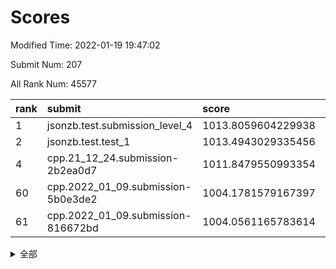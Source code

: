 # Scores

Modified Time: 2022-01-19 19:47:02

Submit Num: 207

All Rank Num: 45577

| rank |               submit               |       score        |       sigma        | pk_num |
| :--- | :--------------------------------- | :----------------- | :----------------- | :----- |
| 1    | jsonzb.test.submission_level_4     | 1013.8059604229938 | 0.7851024693777866 | 881    |
| 2    | jsonzb.test.test_1                 | 1013.4943029335456 | 0.8097653922053223 | 640    |
| 4    | cpp.21_12_24.submission-2b2ea0d7   | 1011.8479550993354 | 0.7615064251821709 | 884    |
| 60   | cpp.2022_01_09.submission-5b0e3de2 | 1004.1781579167397 | 0.7140288174907736 | 881    |
| 61   | cpp.2022_01_09.submission-816672bd | 1004.0561165783614 | 0.7169511418491721 | 881    |


<details>
<summary>全部</summary>

| rank |                 submit                 |       score        |       sigma        | pk_num |
| :--- | :------------------------------------- | :----------------- | :----------------- | :----- |
| 1    | jsonzb.test.submission_level_4         | 1013.8059604229938 | 0.7851024693777866 | 881    |
| 2    | jsonzb.test.test_1                     | 1013.4943029335456 | 0.8097653922053223 | 640    |
| 3    | gobigger.level_3.submission_level_3_36 | 1012.0065754096436 | 0.7664208323382912 | 877    |
| 4    | cpp.21_12_24.submission-2b2ea0d7       | 1011.8479550993354 | 0.7615064251821709 | 884    |
| 5    | gobigger.level_3.submission_level_3_33 | 1011.0061669526169 | 0.7479375407558527 | 892    |
| 6    | gobigger.level_3.submission_level_3_42 | 1010.7853715130373 | 0.7562917362145141 | 883    |
| 7    | gobigger.level_3.submission_level_3_31 | 1010.726771988687  | 0.7464808205795181 | 883    |
| 8    | gobigger.level_3.submission_level_3_37 | 1010.6956960227765 | 0.7632990964921234 | 880    |
| 9    | gobigger.level_3.submission_level_3_28 | 1010.6317559460807 | 0.7422869687001641 | 883    |
| 10   | gobigger.level_3.submission_level_3_8  | 1010.611012232378  | 0.7376576501514289 | 883    |
| 11   | gobigger.level_3.submission_level_3_32 | 1010.6097084363308 | 0.7289603286501254 | 878    |
| 12   | gobigger.level_3.submission_level_3_16 | 1010.5514264879445 | 0.7541530213042614 | 884    |
| 13   | gobigger.level_3.submission_level_3_11 | 1010.5150664935135 | 0.735056269560813  | 883    |
| 14   | gobigger.level_3.submission_level_3_13 | 1010.4041191121823 | 0.7592313820996069 | 882    |
| 15   | gobigger.level_3.submission_level_3_12 | 1010.360109518405  | 0.7557884543278248 | 881    |
| 16   | gobigger.level_3.submission_level_3_21 | 1010.3093439960896 | 0.7664693753550416 | 879    |
| 17   | gobigger.level_3.submission_level_3_26 | 1010.3082776498559 | 0.7563389746208936 | 878    |
| 18   | gobigger.level_3.submission_level_3_41 | 1010.1723315072328 | 0.7409030922845091 | 883    |
| 19   | gobigger.level_3.submission_level_3_43 | 1010.1348415169524 | 0.755961551877224  | 876    |
| 20   | gobigger.level_3.submission_level_3_4  | 1010.1218449484716 | 0.7602801381154386 | 882    |
| 21   | gobigger.level_3.submission_level_3_44 | 1010.0887709853943 | 0.7511864163089209 | 884    |
| 22   | gobigger.level_3.submission_level_3_48 | 1010.0564306953346 | 0.7590187750095647 | 885    |
| 23   | gobigger.level_3.submission_level_3_47 | 1010.0497754807596 | 0.7413196077323473 | 889    |
| 24   | gobigger.level_3.submission_level_3_45 | 1010.0050651879379 | 0.748724709773437  | 883    |
| 25   | gobigger.level_3.submission_level_3_6  | 1009.862975023996  | 0.7509860301469474 | 881    |
| 26   | gobigger.level_3.submission_level_3_20 | 1009.8417363193314 | 0.7399523444452922 | 880    |
| 27   | gobigger.level_3.submission_level_3_15 | 1009.8053890619913 | 0.7279951323410188 | 885    |
| 28   | gobigger.level_3.submission_level_3_0  | 1009.7993840526212 | 0.7358029383129695 | 881    |
| 29   | gobigger.level_3.submission_level_3_18 | 1009.7718349577648 | 0.7409544543973429 | 879    |
| 30   | gobigger.level_3.submission_level_3_10 | 1009.7276795398993 | 0.7425239958437777 | 882    |
| 31   | gobigger.level_3.submission_level_3_5  | 1009.6938488447761 | 0.7428097761913425 | 882    |
| 32   | gobigger.level_3.submission_level_3_29 | 1009.5982333700215 | 0.7490137994906829 | 884    |
| 33   | gobigger.level_3.submission_level_3_35 | 1009.5411471807458 | 0.7240223155849385 | 882    |
| 34   | gobigger.level_3.submission_level_3_38 | 1009.5218971544053 | 0.7371876479308754 | 878    |
| 35   | gobigger.level_3.submission_level_3_25 | 1009.51037763885   | 0.7385254348999909 | 883    |
| 36   | gobigger.level_3.submission_level_3_24 | 1009.4606453689004 | 0.7433310406746155 | 881    |
| 37   | gobigger.level_3.submission_level_3_49 | 1009.3949685208198 | 0.7402933754274741 | 888    |
| 38   | gobigger.level_3.submission_level_3_23 | 1009.3475946088782 | 0.7235271540646837 | 882    |
| 39   | gobigger.level_3.submission_level_3_2  | 1009.3398023773703 | 0.7368899309162197 | 883    |
| 40   | gobigger.level_3.submission_level_3_34 | 1009.2604832747328 | 0.7330487213564594 | 876    |
| 41   | gobigger.level_3.submission_level_3_19 | 1009.2573497309309 | 0.7328266664103753 | 875    |
| 42   | gobigger.level_3.submission_level_3_46 | 1009.2100080148545 | 0.7394943928886182 | 881    |
| 43   | gobigger.level_3.submission_level_3_27 | 1009.1421433102277 | 0.7684326474825336 | 882    |
| 44   | gobigger.level_3.submission_level_3_9  | 1009.1121267053965 | 0.7554338048311803 | 884    |
| 45   | gobigger.level_3.submission_level_3_39 | 1008.9935150483826 | 0.7360846258353223 | 885    |
| 46   | gobigger.level_3.submission_level_3_1  | 1008.9838565255097 | 0.7475685972835695 | 878    |
| 47   | gobigger.level_3.submission_level_3_40 | 1008.7429143224624 | 0.7324773987791774 | 878    |
| 48   | gobigger.level_3.submission_level_3_7  | 1008.7049173582602 | 0.7415970565219249 | 875    |
| 49   | gobigger.level_3.submission_level_3_3  | 1008.6814143088494 | 0.7399903648085856 | 883    |
| 50   | gobigger.level_3.submission_level_3_14 | 1008.4996407067939 | 0.7476952745342739 | 884    |
| 51   | gobigger.level_3.submission_level_3_30 | 1008.2319589157507 | 0.7285339360776824 | 879    |
| 52   | gobigger.level_3.submission_level_3_17 | 1008.0846078142298 | 0.728480986537376  | 883    |
| 53   | gobigger.level_3.submission_level_3_22 | 1007.696330279555  | 0.7375954564823207 | 885    |
| 54   | gobigger.level_1.submission_level_1_22 | 1004.8376872947167 | 0.7267782550688314 | 885    |
| 55   | gobigger.level_1.submission_level_1_0  | 1004.5760892510649 | 0.7332368947550914 | 882    |
| 56   | gobigger.level_1.submission_level_1_42 | 1004.4874949730005 | 0.7165343290756966 | 889    |
| 57   | gobigger.level_1.submission_level_1_33 | 1004.3261546223882 | 0.7244673424837365 | 884    |
| 58   | gobigger.level_1.submission_level_1_17 | 1004.289851465108  | 0.7180874440509227 | 884    |
| 59   | gobigger.level_1.submission_level_1_6  | 1004.1852708190888 | 0.7178108290581504 | 887    |
| 60   | cpp.2022_01_09.submission-5b0e3de2     | 1004.1781579167397 | 0.7140288174907736 | 881    |
| 61   | cpp.2022_01_09.submission-816672bd     | 1004.0561165783614 | 0.7169511418491721 | 881    |
| 62   | gobigger.level_1.submission_level_1_34 | 1003.7953107012225 | 0.7187461437054915 | 881    |
| 63   | gobigger.level_1.submission_level_1_40 | 1003.7946989443739 | 0.7123313412714882 | 878    |
| 64   | gobigger.level_1.submission_level_1_18 | 1003.7753479097144 | 0.7243626653759323 | 880    |
| 65   | gobigger.level_1.submission_level_1_39 | 1003.7318555782454 | 0.716113761460896  | 886    |
| 66   | gobigger.level_1.submission_level_1_31 | 1003.7264576323543 | 0.7117000818010986 | 883    |
| 67   | gobigger.level_1.submission_level_1_27 | 1003.6961029865283 | 0.7254851228722029 | 882    |
| 68   | gobigger.level_1.submission_level_1_24 | 1003.6014376032366 | 0.7315309151097711 | 881    |
| 69   | gobigger.level_1.submission_level_1_38 | 1003.5662669999198 | 0.7324807211512053 | 876    |
| 70   | gobigger.level_1.submission_level_1_13 | 1003.3983942989296 | 0.7164420458246142 | 884    |
| 71   | gobigger.level_1.submission_level_1_30 | 1003.3547541388101 | 0.7073385053891956 | 885    |
| 72   | gobigger.level_1.submission_level_1_35 | 1003.3436532042736 | 0.7208951949957754 | 890    |
| 73   | gobigger.level_1.submission_level_1_37 | 1003.3331204209682 | 0.7366805544701397 | 876    |
| 74   | gobigger.level_1.submission_level_1_28 | 1003.2791168522516 | 0.7137695043362065 | 883    |
| 75   | gobigger.level_1.submission_level_1_23 | 1003.2645443947662 | 0.7219372064310695 | 885    |
| 76   | gobigger.level_1.submission_level_1_2  | 1003.2345435426581 | 0.7193340824083305 | 883    |
| 77   | gobigger.level_1.submission_level_1_10 | 1003.230295100913  | 0.7220324855638331 | 879    |
| 78   | gobigger.level_1.submission_level_1_49 | 1003.208144758664  | 0.7205378786790847 | 884    |
| 79   | gobigger.level_1.submission_level_1_16 | 1003.1920575529045 | 0.7188093498973167 | 884    |
| 80   | gobigger.level_1.submission_level_1_14 | 1003.1184366771478 | 0.7002665247609215 | 883    |
| 81   | gobigger.level_1.submission_level_1_8  | 1003.0672656782185 | 0.7268915925740124 | 878    |
| 82   | gobigger.level_1.submission_level_1_9  | 1003.0385548417431 | 0.7263328199216237 | 879    |
| 83   | gobigger.level_1.submission_level_1_45 | 1003.0328019402984 | 0.7197763970177342 | 883    |
| 84   | gobigger.level_1.submission_level_1_36 | 1003.0219005367035 | 0.7116012692174839 | 881    |
| 85   | gobigger.level_1.submission_level_1_19 | 1003.0009524523117 | 0.7128108752444406 | 883    |
| 86   | gobigger.level_1.submission_level_1_32 | 1002.9890603356048 | 0.7026802186332072 | 876    |
| 87   | gobigger.level_1.submission_level_1_5  | 1002.9859715674179 | 0.7110235918976329 | 882    |
| 88   | gobigger.level_1.submission_level_1_26 | 1002.9468404321419 | 0.7172822405638543 | 876    |
| 89   | gobigger.level_1.submission_level_1_12 | 1002.8090207732481 | 0.7130893328834083 | 883    |
| 90   | gobigger.level_1.submission_level_1_29 | 1002.7525774539582 | 0.7211532106133848 | 878    |
| 91   | gobigger.level_1.submission_level_1_1  | 1002.6792703629587 | 0.7104613808212197 | 882    |
| 92   | gobigger.level_1.submission_level_1_41 | 1002.5809182851431 | 0.7098745941573112 | 878    |
| 93   | gobigger.level_1.submission_level_1_25 | 1002.575302497309  | 0.715746188915934  | 881    |
| 94   | gobigger.level_1.submission_level_1_11 | 1002.5708633624255 | 0.7159165031283968 | 879    |
| 95   | gobigger.level_1.submission_level_1_20 | 1002.5428341950624 | 0.7210011503844299 | 886    |
| 96   | gobigger.level_1.submission_level_1_7  | 1002.393241400831  | 0.7076767956435921 | 886    |
| 97   | gobigger.level_1.submission_level_1_44 | 1002.3391911650947 | 0.725576443295924  | 882    |
| 98   | gobigger.level_1.submission_level_1_3  | 1002.2465418754789 | 0.7212566856105357 | 883    |
| 99   | gobigger.level_1.submission_level_1_48 | 1002.2070536176723 | 0.7109574447541009 | 885    |
| 100  | gobigger.level_1.submission_level_1_43 | 1002.1844265238517 | 0.7104821307886758 | 878    |
| 101  | gobigger.level_1.submission_level_1_4  | 1002.176875095759  | 0.7071115456900074 | 881    |
| 102  | gobigger.level_1.submission_level_1_15 | 1002.059913692421  | 0.7188111344381422 | 884    |
| 103  | gobigger.level_1.submission_level_1_47 | 1001.7695902281658 | 0.7112665221297444 | 882    |
| 104  | gobigger.level_1.submission_level_1_46 | 1001.5938179901447 | 0.721060852458588  | 882    |
| 105  | gobigger.level_1.submission_level_1_21 | 1001.4908481678896 | 0.7087179755768371 | 882    |
| 106  | gobigger.random.submission_random_40   | 997.499237454268   | 0.712837656532947  | 879    |
| 107  | gobigger.random.submission_random_6    | 997.3468764200463  | 0.711320319695754  | 881    |
| 108  | gobigger.random.submission_random_35   | 997.0552452428194  | 0.7329927261362249 | 884    |
| 109  | gobigger.random.submission_random_3    | 996.8031767260381  | 0.7297075467498838 | 880    |
| 110  | gobigger.random.submission_random_45   | 996.730765268505   | 0.7300687012164253 | 883    |
| 111  | gobigger.random.submission_random_34   | 996.6561582238486  | 0.7208057161743862 | 876    |
| 112  | gobigger.random.submission_random_46   | 996.5949743924931  | 0.7265901194094296 | 881    |
| 113  | gobigger.random.submission_random_28   | 996.5619882277147  | 0.6984004399512012 | 876    |
| 114  | gobigger.random.submission_random_1    | 996.5517484207579  | 0.7147515346602387 | 888    |
| 115  | gobigger.random.submission_random_25   | 996.4327394450653  | 0.720375505179     | 884    |
| 116  | gobigger.random.submission_random_4    | 996.4201442256006  | 0.7216685834118338 | 883    |
| 117  | gobigger.random.submission_random_23   | 996.4067133182502  | 0.726369488548149  | 880    |
| 118  | gobigger.random.submission_random_41   | 996.3757798109026  | 0.7146299811351381 | 883    |
| 119  | gobigger.random.submission_random_18   | 996.3591301041089  | 0.7162125734891261 | 881    |
| 120  | gobigger.random.submission_random_47   | 996.3265443363571  | 0.7146227587756602 | 885    |
| 121  | gobigger.random.submission_random_20   | 996.1945428849417  | 0.7221824142426908 | 877    |
| 122  | gobigger.random.submission_random_7    | 996.1937044179795  | 0.714981925199273  | 883    |
| 123  | gobigger.random.submission_random_42   | 996.1661516153837  | 0.7216073076841865 | 883    |
| 124  | gobigger.random.submission_random_37   | 996.1631699870264  | 0.7118046993895019 | 883    |
| 125  | gobigger.random.submission_random_22   | 996.14481858485    | 0.719970944426907  | 885    |
| 126  | gobigger.random.submission_random_29   | 996.1414618973673  | 0.732272814805648  | 879    |
| 127  | gobigger.random.submission_random_38   | 996.0901396537403  | 0.7290976817285423 | 884    |
| 128  | gobigger.random.submission_random_33   | 996.0680890705007  | 0.7375140416585225 | 883    |
| 129  | gobigger.random.submission_random_16   | 995.9549204712246  | 0.7315145399039354 | 880    |
| 130  | gobigger.random.submission_random_10   | 995.8538925179287  | 0.7421951473490451 | 884    |
| 131  | gobigger.random.submission_random_13   | 995.795078583204   | 0.7337769605661475 | 887    |
| 132  | gobigger.random.submission_random_19   | 995.7759319159712  | 0.7077955644943048 | 884    |
| 133  | gobigger.random.submission_random_21   | 995.7730133722795  | 0.7149055806455086 | 881    |
| 134  | gobigger.random.submission_random_0    | 995.7636552982498  | 0.732845807716723  | 882    |
| 135  | gobigger.random.submission_random_2    | 995.7583329762795  | 0.7148283088549461 | 881    |
| 136  | gobigger.random.submission_random_39   | 995.7573584852494  | 0.7216920176137025 | 884    |
| 137  | gobigger.random.submission_random_9    | 995.6901441885241  | 0.7260920940784175 | 878    |
| 138  | gobigger.random.submission_random_15   | 995.630199212907   | 0.7322437892662527 | 878    |
| 139  | gobigger.random.submission_random_36   | 995.5882543126926  | 0.7272750075925005 | 879    |
| 140  | gobigger.random.submission_random_11   | 995.5479709027966  | 0.7320754009231188 | 885    |
| 141  | gobigger.random.submission_random_5    | 995.5365803816261  | 0.7275852483094118 | 880    |
| 142  | gobigger.random.submission_random_30   | 995.40868657902    | 0.7189758605817428 | 881    |
| 143  | gobigger.random.submission_random_44   | 995.3437093358923  | 0.7226730671094866 | 880    |
| 144  | gobigger.random.submission_random_49   | 995.3275297419389  | 0.7176351045982943 | 884    |
| 145  | gobigger.random.submission_random_43   | 995.283801808588   | 0.7405016933295536 | 883    |
| 146  | gobigger.random.submission_random_8    | 995.2344843875161  | 0.7151004260172505 | 876    |
| 147  | gobigger.random.submission_random_12   | 995.1950272025864  | 0.7293673514464059 | 883    |
| 148  | gobigger.random.submission_random_32   | 995.1839706277893  | 0.7003574616844875 | 882    |
| 149  | gobigger.random.submission_random_48   | 995.1770775932857  | 0.7272383703173795 | 882    |
| 150  | gobigger.random.submission_random_24   | 995.1597247022424  | 0.7208779004218495 | 878    |
| 151  | gobigger.random.submission_random_26   | 995.0925325519297  | 0.717198380957221  | 882    |
| 152  | gobigger.random.submission_random_31   | 995.0598601970883  | 0.722996423642832  | 881    |
| 153  | gobigger.random.submission_random_14   | 995.0257104086119  | 0.722175181709327  | 882    |
| 154  | gobigger.random.submission_random_17   | 994.9985882678992  | 0.7080618997394539 | 885    |
| 155  | gobigger.level_2.submission_level_2_3  | 994.8109958421888  | 0.7384528949913891 | 878    |
| 156  | gobigger.random.submission_random_27   | 994.7709966234349  | 0.71456063207627   | 889    |
| 157  | gobigger.level_2.submission_level_2_32 | 994.3925508675854  | 0.7371084770752915 | 885    |
| 158  | gobigger.level_2.submission_level_2_35 | 993.773203319232   | 0.7366115291220204 | 881    |
| 159  | gobigger.level_2.submission_level_2_5  | 993.5647421560237  | 0.7438692224176779 | 888    |
| 160  | gobigger.level_2.submission_level_2_33 | 993.5619868609621  | 0.7372368572672033 | 881    |
| 161  | gobigger.level_2.submission_level_2_45 | 993.3988991692289  | 0.7375818801382008 | 876    |
| 162  | gobigger.level_2.submission_level_2_22 | 993.3628599035634  | 0.7485406830348548 | 884    |
| 163  | gobigger.level_2.submission_level_2_24 | 993.2564099233953  | 0.7323092086120794 | 884    |
| 164  | gobigger.level_2.submission_level_2_8  | 993.1775337323515  | 0.7430884928330497 | 881    |
| 165  | gobigger.level_2.submission_level_2_41 | 993.0524578039023  | 0.7388273081539957 | 886    |
| 166  | gobigger.level_2.submission_level_2_2  | 993.0461250828184  | 0.7457910967707707 | 886    |
| 167  | gobigger.level_2.submission_level_2_43 | 992.9796359343676  | 0.7409504756985104 | 884    |
| 168  | gobigger.level_2.submission_level_2_25 | 992.9101726127491  | 0.747894775074652  | 884    |
| 169  | gobigger.level_2.submission_level_2_1  | 992.8907694802979  | 0.7538871225825144 | 881    |
| 170  | gobigger.level_2.submission_level_2_42 | 992.8295518322712  | 0.7622296382249841 | 886    |
| 171  | gobigger.level_2.submission_level_2_31 | 992.7090140846456  | 0.7567866103000839 | 885    |
| 172  | gobigger.level_2.submission_level_2_14 | 992.7027689760905  | 0.7536006528000971 | 883    |
| 173  | gobigger.level_2.submission_level_2_47 | 992.6782802627406  | 0.740695491280225  | 884    |
| 174  | gobigger.level_2.submission_level_2_40 | 992.6292574860672  | 0.7411426623077342 | 881    |
| 175  | gobigger.level_2.submission_level_2_11 | 992.5736616211933  | 0.7605532430505108 | 880    |
| 176  | gobigger.level_2.submission_level_2_26 | 992.5545525225004  | 0.7606534454510726 | 874    |
| 177  | gobigger.level_2.submission_level_2_18 | 992.5150475700503  | 0.7609327510881262 | 882    |
| 178  | gobigger.level_2.submission_level_2_28 | 992.50551419765    | 0.7470967576972537 | 886    |
| 179  | gobigger.level_2.submission_level_2_13 | 992.4972358717854  | 0.7743590418312035 | 881    |
| 180  | gobigger.level_2.submission_level_2_4  | 992.4686985344842  | 0.7383000443315972 | 880    |
| 181  | gobigger.level_2.submission_level_2_23 | 992.4343076345397  | 0.7522390466882612 | 879    |
| 182  | gobigger.level_2.submission_level_2_9  | 992.402867294833   | 0.7588494356886913 | 882    |
| 183  | gobigger.level_2.submission_level_2_44 | 992.3913395784551  | 0.7596812117205621 | 885    |
| 184  | gobigger.level_2.submission_level_2_37 | 992.2691237112161  | 0.7614801236231169 | 885    |
| 185  | gobigger.level_2.submission_level_2_21 | 992.2324615480243  | 0.7475767033741373 | 886    |
| 186  | gobigger.level_2.submission_level_2_20 | 992.1454098812505  | 0.7568145779202222 | 881    |
| 187  | gobigger.level_2.submission_level_2_34 | 992.1268249563602  | 0.7457662368917077 | 878    |
| 188  | gobigger.level_2.submission_level_2_0  | 992.030589777976   | 0.7516989136334372 | 883    |
| 189  | gobigger.level_2.submission_level_2_46 | 991.9774666838287  | 0.7558653130111689 | 881    |
| 190  | gobigger.level_2.submission_level_2_7  | 991.95896282673    | 0.771937587367924  | 877    |
| 191  | gobigger.level_2.submission_level_2_12 | 991.9018092323682  | 0.7607808949291387 | 881    |
| 192  | gobigger.level_2.submission_level_2_17 | 991.8952522057472  | 0.7451619366241877 | 888    |
| 193  | gobigger.level_2.submission_level_2_15 | 991.6814371309896  | 0.7520973594511807 | 882    |
| 194  | gobigger.level_2.submission_level_2_10 | 991.605113198374   | 0.746108542413264  | 879    |
| 195  | gobigger.level_2.submission_level_2_36 | 991.5925586581178  | 0.7617848587776975 | 884    |
| 196  | gobigger.level_2.submission_level_2_48 | 991.2633050814043  | 0.7799122730689839 | 884    |
| 197  | gobigger.level_2.submission_level_2_30 | 991.1814313941342  | 0.7561649971948787 | 873    |
| 198  | gobigger.level_2.submission_level_2_27 | 991.1536889554008  | 0.7664057397658741 | 883    |
| 199  | gobigger.level_2.submission_level_2_38 | 991.0121403118035  | 0.7919246754178839 | 876    |
| 200  | gobigger.level_2.submission_level_2_49 | 991.0102864025354  | 0.7626502307803705 | 875    |
| 201  | gobigger.level_2.submission_level_2_29 | 990.9306482076033  | 0.7651274286296973 | 886    |
| 202  | gobigger.level_2.submission_level_2_39 | 990.6040701330571  | 0.7657345569343176 | 887    |
| 203  | gobigger.level_2.submission_level_2_16 | 990.4575160270848  | 0.770906178015381  | 885    |
| 204  | gobigger.level_2.submission_level_2_6  | 990.4194072095906  | 0.7706356561116847 | 882    |
| 205  | gobigger.level_2.submission_level_2_19 | 988.8934671947349  | 0.8268986465871685 | 878    |
| 206  | gobigger.none.submission_none_0        | 976.0038150110446  | 1.4798587503646574 | 879    |
| 207  | gobigger.none.submission_none_1        | 975.3930186665534  | 1.4486052935423306 | 881    |

</details>